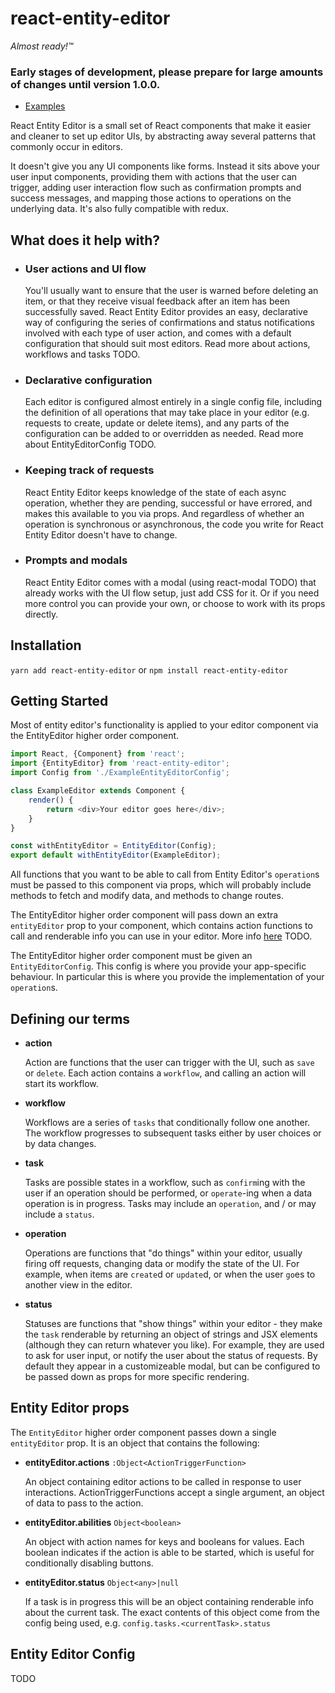 # react-entity-editor

*Almost ready!™*

### Early stages of development, please prepare for large amounts of changes until version 1.0.0.

- [Examples](https://dxinteractive.github.io/react-entity-editor/)

React Entity Editor is a small set of React components that make it easier and cleaner to set up editor UIs, by abstracting away several patterns that commonly occur in editors.

It doesn't give you any UI components like forms. Instead it sits above your user input components, providing them with actions that the user can trigger, adding user interaction flow such as confirmation prompts and success messages, and mapping those actions to operations on the underlying data. It's also fully compatible with redux.

## What does it help with?

- ### User actions and UI flow
  You'll usually want to ensure that the user is warned before deleting an item, or that they receive visual feedback after an item has been successfully saved. React Entity Editor provides an easy, declarative way of configuring the series of confirmations and status notifications involved with each type of user action, and comes with a default configuration that should suit most editors. Read more about actions, workflows and tasks TODO.

- ### Declarative configuration
  Each editor is configured almost entirely in a single config file, including the definition of all operations that may take place in your editor (e.g. requests to create, update or delete items), and any parts of the configuration can be added to or overridden as needed. Read more about EntityEditorConfig TODO.

- ### Keeping track of requests
  React Entity Editor keeps knowledge of the state of each async operation, whether they are pending, successful or have errored, and makes this available to you via props. And regardless of whether an operation is synchronous or asynchronous, the code you write for React Entity Editor doesn't have to change.

- ### Prompts and modals
  React Entity Editor comes with a modal (using react-modal TODO) that already works with the UI flow setup, just add CSS for it. Or if you need more control you can provide your own, or choose to work with its props directly.


## Installation

`yarn add react-entity-editor` or `npm install react-entity-editor`

## Getting Started

Most of entity editor's functionality is applied to your editor component via the EntityEditor higher order component.

```js
import React, {Component} from 'react';
import {EntityEditor} from 'react-entity-editor';
import Config from './ExampleEntityEditorConfig';

class ExampleEditor extends Component {
    render() {
        return <div>Your editor goes here</div>;
    }
}

const withEntityEditor = EntityEditor(Config);
export default withEntityEditor(ExampleEditor);

```

All functions that you want to be able to call from Entity Editor's `operation`s must be passed to this component via props, which will probably include methods to fetch and modify data, and methods to change routes.

The EntityEditor higher order component will pass down an extra `entityEditor` prop to your component, which contains action functions to call and renderable info you can use in your editor. More info [here](#thing) TODO.

The EntityEditor higher order component must be given an `EntityEditorConfig`. This config is where you provide your app-specific behaviour. In particular this is where you provide the implementation of your `operation`s.

## Defining our terms

 - **action**

    Action are functions that the user can trigger with the UI, such as `save` or `delete`. Each action contains a `workflow`, and calling an action will start its workflow.

 - **workflow**

    Workflows are a series of `tasks` that conditionally follow one another. The workflow progresses to subsequent tasks either by user choices or by data changes.
 
 - **task**

    Tasks are possible states in a workflow, such as `confirm`ing with the user if an operation should be performed, or `operate`-ing when a data operation is in progress. Tasks may include an `operation`, and / or may include a `status`.

 - **operation**
 
    Operations are functions that "do things" within your editor, usually firing off requests, changing data or modify the state of the UI. For example, when items are `create`d or `update`d, or when the user `go`es to another view in the editor.

 - **status**
 
    Statuses are functions that "show things" within your editor - they make the `task` renderable by returning an object of strings and JSX elements (although they can return whatever you like). For example, they are used to ask for user input, or notify the user about the status of requests. By default they appear in a customizeable modal, but can be configured to be passed down as props for more specific rendering.

## Entity Editor props

The `EntityEditor` higher order component passes down a single `entityEditor` prop. It is an object that contains the following:

  - **entityEditor.actions** `:Object<ActionTriggerFunction>`

    An object containing editor actions to be called in response to user interactions. ActionTriggerFunctions accept a single argument, an object of data to pass to the action.
  
  - **entityEditor.abilities** `Object<boolean>`

    An object with action names for keys and booleans for values. Each boolean indicates if the action is able to be started, which is useful for conditionally disabling buttons.
  
  - **entityEditor.status** `Object<any>|null`

    If a task is in progress this will be an object containing renderable info about the current task. The exact contents of this object come from the config being used, e.g. `config.tasks.<currentTask>.status`

## Entity Editor Config

TODO
